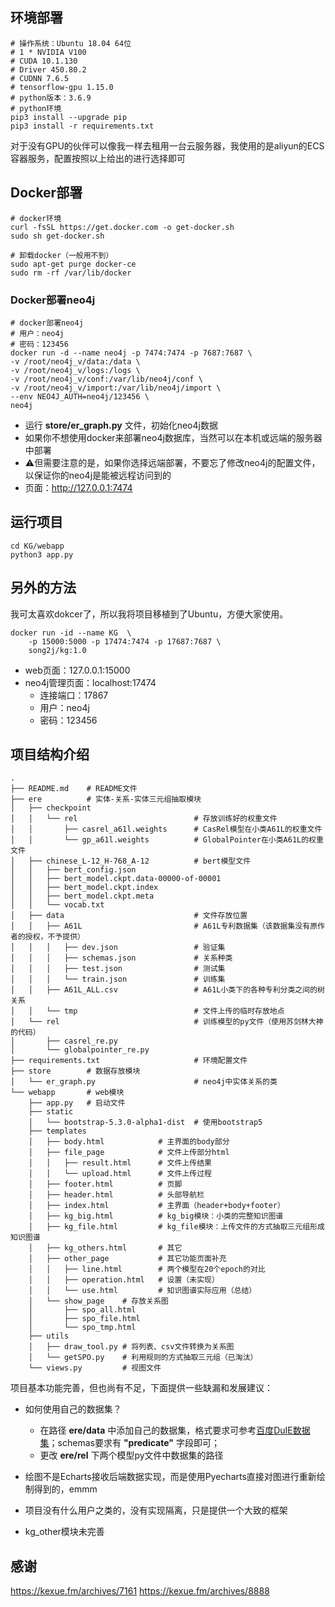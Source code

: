 ## 环境部署
```shell
# 操作系统：Ubuntu 18.04 64位
# 1 * NVIDIA V100
# CUDA 10.1.130
# Driver 450.80.2
# CUDNN 7.6.5
# tensorflow-gpu 1.15.0
# python版本：3.6.9
# python环境
pip3 install --upgrade pip
pip3 install -r requirements.txt
```
对于没有GPU的伙伴可以像我一样去租用一台云服务器，我使用的是aliyun的ECS容器服务，配置按照以上给出的进行选择即可

## Docker部署

```shell
# docker环境
curl -fsSL https://get.docker.com -o get-docker.sh
sudo sh get-docker.sh

# 卸载docker（一般用不到）
sudo apt-get purge docker-ce
sudo rm -rf /var/lib/docker
```

### Docker部署neo4j

```shell
# docker部署neo4j
# 用户：neo4j
# 密码：123456
docker run -d --name neo4j -p 7474:7474 -p 7687:7687 \
-v /root/neo4j_v/data:/data \
-v /root/neo4j_v/logs:/logs \
-v /root/neo4j_v/conf:/var/lib/neo4j/conf \
-v /root/neo4j_v/import:/var/lib/neo4j/import \
--env NEO4J_AUTH=neo4j/123456 \
neo4j
```
- 运行 **store/er_graph.py** 文件，初始化neo4j数据
- 如果你不想使用docker来部署neo4j数据库，当然可以在本机或远端的服务器中部署
- ⚠️但需要注意的是，如果你选择远端部署，不要忘了修改neo4j的配置文件，以保证你的neo4j是能被远程访问到的
- 页面：http://127.0.0.1:7474

## 运行项目

```shell
cd KG/webapp
python3 app.py
```
## 另外的方法

我可太喜欢dokcer了，所以我将项目移植到了Ubuntu，方便大家使用。

```shell
docker run -id --name KG  \
	-p 15000:5000 -p 17474:7474 -p 17687:7687 \
	song2j/kg:1.0
```
- web页面：127.0.0.1:15000
- neo4j管理页面：localhost:17474
    - 连接端口：17867
    - 用户：neo4j
    - 密码：123456



## 项目结构介绍

```shell
.
├── README.md    # README文件
├── ere          # 实体-关系-实体三元组抽取模块
│   ├── checkpoint
│   │   └── rel                          # 存放训练好的权重文件
│   │       ├── casrel_a61l.weights      # CasRel模型在小类A61L的权重文件
│   │       └── gp_a61l.weights          # GlobalPointer在小类A61L的权重文件
│   ├── chinese_L-12_H-768_A-12          # bert模型文件
│   │   ├── bert_config.json
│   │   ├── bert_model.ckpt.data-00000-of-00001
│   │   ├── bert_model.ckpt.index
│   │   ├── bert_model.ckpt.meta
│   │   └── vocab.txt
│   ├── data                             # 文件存放位置
│   │   ├── A61L                         # A61L专利数据集（该数据集没有原作者的授权，不予提供）
│   │   │   ├── dev.json                 # 验证集
│   │   │   ├── schemas.json             # 关系种类
│   │   │   ├── test.json                # 测试集
│   │   │   └── train.json               # 训练集
│   │   ├── A61L_ALL.csv                 # A61L小类下的各种专利分类之间的树关系
│   │   └── tmp                          # 文件上传的临时存放地点
│   └── rel                              # 训练模型的py文件（使用苏剑林大神的代码）
│       ├── casrel_re.py
│       └── globalpointer_re.py
├── requirements.txt                     # 环境配置文件
├── store        # 数据存放模块
│   └── er_graph.py                      # neo4j中实体关系的类
└── webapp       # web模块
    ├── app.py   # 启动文件
    ├── static
    │   └── bootstrap-5.3.0-alpha1-dist  # 使用bootstrap5
    ├── templates
    │   ├── body.html            # 主界面的body部分
    │   ├── file_page            # 文件上传部分html
    │   │   ├── result.html      # 文件上传结果
    │   │   └── upload.html      # 文件上传过程
    │   ├── footer.html          # 页脚
    │   ├── header.html          # 头部导航栏
    │   ├── index.html           # 主界面（header+body+footer）
    │   ├── kg_big.html          # kg_big模块：小类的完整知识图谱
    │   ├── kg_file.html         # kg_file模块：上传文件的方式抽取三元组形成知识图谱
    │   ├── kg_others.html       # 其它
    │   ├── other_page           # 其它功能页面补充
    │   │   ├── line.html        # 两个模型在20个epoch的对比
    │   │   ├── operation.html   # 设置（未实现）
    │   │   └── use.html         # 知识图谱实际应用（总结）
    │   └── show_page    # 存放关系图
    │       ├── spo_all.html
    │       ├── spo_file.html
    │       └── spo_tmp.html
    ├── utils
    │   ├── draw_tool.py # 将列表、csv文件转换为关系图
    │   └── getSPO.py    # 利用规则的方式抽取三元组（已淘汰）
    └── views.py         # 视图文件
```

项目基本功能完善，但也尚有不足，下面提供一些缺漏和发展建议：

- 如何使用自己的数据集？
	- 在路径 **ere/data** 中添加自己的数据集，格式要求可参考[百度DuIE数据集](http://ai.baidu.com/broad/download?dataset=sked)；schemas要求有 **"predicate"** 字段即可；
	- 更改 **ere/rel** 下两个模型py文件中数据集的路径
- 绘图不是Echarts接收后端数据实现，而是使用Pyecharts直接对图进行重新绘制得到的，emmm
- 项目没有什么用户之类的，没有实现隔离，只是提供一个大致的框架

- kg_other模块未完善

## 感谢
https://kexue.fm/archives/7161
https://kexue.fm/archives/8888